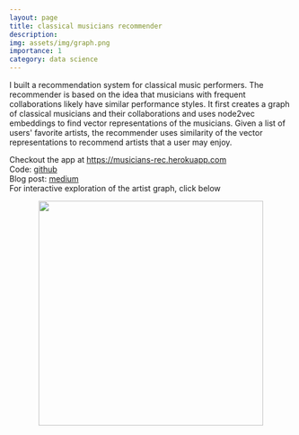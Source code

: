 ```yaml
---
layout: page
title: classical musicians recommender
description: 
img: assets/img/graph.png
importance: 1
category: data science
---
```


I built a recommendation system for classical music performers. The recommender is based on the idea that musicians with frequent collaborations likely have similar performance styles. It first creates a graph of classical musicians and their collaborations and uses node2vec embeddings to find vector representations of the musicians. Given a list of users' favorite artists, the recommender uses similarity of the vector representations to recommend artists that a user may enjoy. 

Checkout the app at <a href="https://musicians-rec.herokuapp.com">https://musicians-rec.herokuapp.com</a>  
Code: <a href="https://github.com/irishryoon/musicians_recommendation">github</a>  
Blog post: <a href="https://medium.com/@irishryoon/classical-musicians-recommender-22ee176daee8">medium</a>  
For interactive exploration of the artist graph, click below

[<center><img src="http://irisyoon.org/images/graph.png" height ="400"></center>](http://irisyoon.org/musicians_recommendation/graph_80000/graph_visualization/network/)
